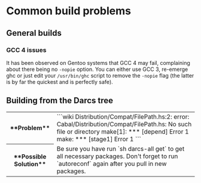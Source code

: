 # Common build problems

## General builds

### GCC 4 issues


It has been observed on Gentoo systems that GCC 4 may fail, complaining about there being no `-nopie` option. You can either use GCC 3, re-emerge ghc or just edit your `/usr/bin/ghc` script to remove the `-nopie` flag (the latter is by far the quickest and is perfectly safe).

## Building from the Darcs tree

<table><tr><th>**Problem**</th>
<td>```wiki
Distribution/Compat/FilePath.hs:2: error: Cabal/Distribution/Compat/FilePath.hs: No such file or directory
make[1]: *** [depend] Error 1
make: *** [stage1] Error 1
```

</td></tr>
<tr><th>**Possible Solution**</th>
<td>
Be sure you have run `sh darcs-all get` to get all necessary packages. Don't forget to run `autoreconf` again after you pull in new packages.
</td></tr></table>